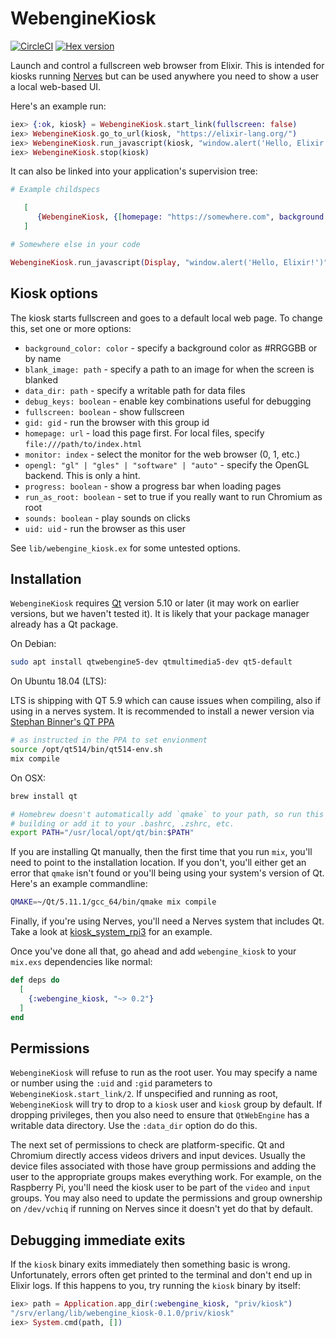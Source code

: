 # WebengineKiosk

[![CircleCI](https://circleci.com/gh/fhunleth/webengine_kiosk.svg?style=svg)](https://circleci.com/gh/fhunleth/webengine_kiosk)
[![Hex version](https://img.shields.io/hexpm/v/webengine_kiosk.svg "Hex version")](https://hex.pm/packages/webengine_kiosk)

Launch and control a fullscreen web browser from Elixir. This is intended for
kiosks running [Nerves](https://nerves-project.org/) but can be used anywhere
you need to show a user a local web-based UI.

Here's an example run:

```elixir
iex> {:ok, kiosk} = WebengineKiosk.start_link(fullscreen: false)
iex> WebengineKiosk.go_to_url(kiosk, "https://elixir-lang.org/")
iex> WebengineKiosk.run_javascript(kiosk, "window.alert('Hello, Elixir!')")
iex> WebengineKiosk.stop(kiosk)
```

It can also be linked into your application's supervision tree:

```elixir
# Example childspecs

   [
      {WebengineKiosk, {[homepage: "https://somewhere.com", background: "black"], name: MyKiosk}}
   ]

# Somewhere else in your code

WebengineKiosk.run_javascript(Display, "window.alert('Hello, Elixir!')")
```

## Kiosk options

The kiosk starts fullscreen and goes to a default local web page. To change
this, set one or more options:

* `background_color: color` - specify a background color as #RRGGBB or by name
* `blank_image: path` - specify a path to an image for when the screen is blanked
* `data_dir: path` - specify a writable path for data files
* `debug_keys: boolean` - enable key combinations useful for debugging
* `fullscreen: boolean` - show fullscreen
* `gid: gid` - run the browser with this group id
* `homepage: url` - load this page first. For local files, specify `file:///path/to/index.html`
* `monitor: index` - select the monitor for the web browser (0, 1, etc.)
* `opengl: "gl" | "gles" | "software" | "auto"` - specify the OpenGL backend. This is only a hint.
* `progress: boolean` - show a progress bar when loading pages
* `run_as_root: boolean` - set to true if you really want to run Chromium as root
* `sounds: boolean` - play sounds on clicks
* `uid: uid` - run the browser as this user

See `lib/webengine_kiosk.ex` for some untested options.

## Installation

`WebengineKiosk` requires [Qt](http://qt.io/) version 5.10 or later (it may
work on earlier versions, but we haven't tested it). It is likely that your
package manager already has a Qt package.

On Debian:

```sh
sudo apt install qtwebengine5-dev qtmultimedia5-dev qt5-default
```

On Ubuntu 18.04 (LTS):

LTS is shipping with QT 5.9 which can cause issues when compiling, also if using in a nerves system.
It is recommended to install a newer version via [Stephan Binner's QT PPA](https://launchpad.net/~beineri)

```sh
# as instructed in the PPA to set envionment
source /opt/qt514/bin/qt514-env.sh
mix compile
```

On OSX:

```sh
brew install qt

# Homebrew doesn't automatically add `qmake` to your path, so run this when
# building or add it to your .bashrc, .zshrc, etc.
export PATH="/usr/local/opt/qt/bin:$PATH"
```

If you are installing Qt manually, then the first time that you run `mix`,
you'll need to point to the installation location. If you don't, you'll either
get an error that `qmake` isn't found or you'll being using your system's
version of Qt. Here's an example commandline:

```sh
QMAKE=~/Qt/5.11.1/gcc_64/bin/qmake mix compile
```

Finally, if you're using Nerves, you'll need a Nerves system that includes Qt.
Take a look at
[kiosk_system_rpi3](https://github.com/LeToteTeam/kiosk_system_rpi3) for an
example.

Once you've done all that, go ahead and add `webengine_kiosk` to your `mix.exs`
dependencies like normal:

```elixir
def deps do
  [
    {:webengine_kiosk, "~> 0.2"}
  ]
end
```

## Permissions

`WebengineKiosk` will refuse to run as the root user. You may specify a name or
number using the `:uid` and `:gid` parameters to `WebengineKiosk.start_link/2`.
If unspecified and running as root, `WebengineKiosk` will try to drop to a
`kiosk` user and `kiosk` group by default. If dropping privileges, then you also
need to ensure that `QtWebEngine` has a writable data directory. Use the
`:data_dir` option do do this.

The next set of permissions to check are platform-specific. Qt and Chromium
directly access videos drivers and input devices. Usually the device files
associated with those have group permissions and adding the user to the
appropriate groups makes everything work. For example, on the Raspberry Pi,
you'll need the kiosk user to be part of the `video` and `input` groups. You may
also need to update the permissions and group ownership on `/dev/vchiq` if
running on Nerves since it doesn't yet do that by default.

## Debugging immediate exits

If the `kiosk` binary exits immediately then something basic is wrong.
Unfortunately, errors often get printed to the terminal and don't end up in
Elixir logs. If this happens to you, try running the `kiosk` binary by itself:

```elixir
iex> path = Application.app_dir(:webengine_kiosk, "priv/kiosk")
"/srv/erlang/lib/webengine_kiosk-0.1.0/priv/kiosk"
iex> System.cmd(path, [])
```
